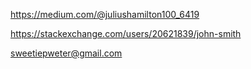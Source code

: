 https://medium.com/@juliushamilton100_6419

https://stackexchange.com/users/20621839/john-smith

sweetiepweter@gmail.com
